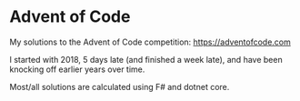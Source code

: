 # Advent of Code

My solutions to the Advent of Code competition: https://adventofcode.com

I started with 2018, 5 days late (and finished a week late), and have been knocking off earlier years over time.

Most/all solutions are calculated using F# and dotnet core.
